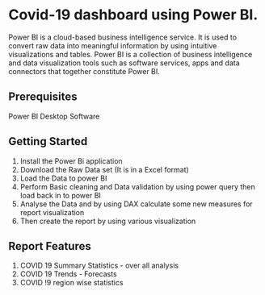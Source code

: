 # Covid-19 dashboard using Power BI.

Power BI is a cloud-based business intelligence service. It is used to convert raw data into meaningful information by using intuitive visualizations and tables. Power BI is a collection of business intelligence and data visualization tools such as software services, apps and data connectors that together constitute Power BI.

## Prerequisites
Power BI Desktop Software

## Getting Started
  1. Install the Power Bi application
  2. Download the Raw Data set (It is in a Excel format)
  3. Load the Data to power BI
  4. Perform Basic cleaning and Data validation by using power query then load back in to power BI
  5. Analyse the Data and by using DAX calculate some new measures for report visualization
  6. Then create the report by using various visualization

## Report Features
  1. COVID 19 Summary Statistics - over all analysis
  2. COVID 19 Trends - Forecasts
  3. COVID !9 region wise statistics
